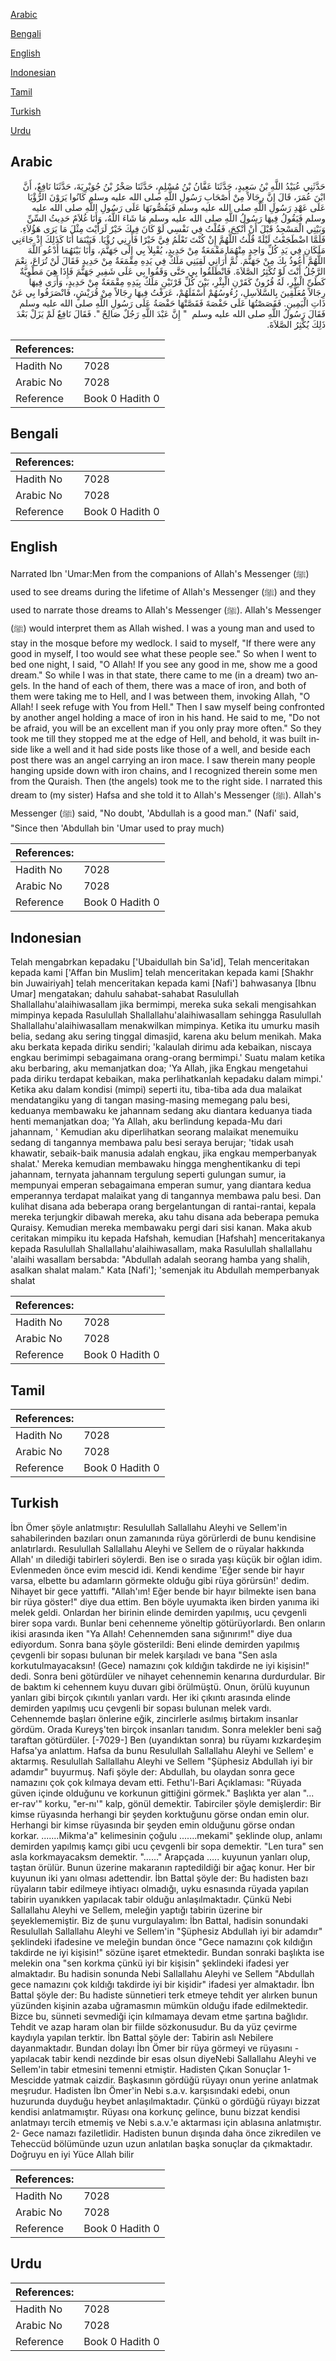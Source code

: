 [Arabic](#arabic)

[Bengali](#bengali)

[English](#english)

[Indonesian](#indonesian)

[Tamil](#tamil)

[Turkish](#turkish)

[Urdu](#urdu)

## Arabic


<div dir="rtl" lang="ar" style={{fontSize:'larger',backgroundColor:'#f8f9fa',padding:20}}>
حَدَّثَنِي عُبَيْدُ اللَّهِ بْنُ سَعِيدٍ، حَدَّثَنَا عَفَّانُ بْنُ مُسْلِمٍ، حَدَّثَنَا صَخْرُ بْنُ جُوَيْرِيَةَ، حَدَّثَنَا نَافِعٌ، أَنَّ ابْنَ عُمَرَ، قَالَ إِنَّ رِجَالاً مِنْ أَصْحَابِ رَسُولِ اللَّهِ صلى الله عليه وسلم كَانُوا يَرَوْنَ الرُّؤْيَا عَلَى عَهْدِ رَسُولِ اللَّهِ صلى الله عليه وسلم فَيَقُصُّونَهَا عَلَى رَسُولِ اللَّهِ صلى الله عليه وسلم فَيَقُولُ فِيهَا رَسُولُ اللَّهِ صلى الله عليه وسلم مَا شَاءَ اللَّهُ، وَأَنَا غُلاَمٌ حَدِيثُ السِّنِّ وَبَيْتِي الْمَسْجِدُ قَبْلَ أَنْ أَنْكِحَ، فَقُلْتُ فِي نَفْسِي لَوْ كَانَ فِيكَ خَيْرٌ لَرَأَيْتَ مِثْلَ مَا يَرَى هَؤُلاَءِ‏.‏ فَلَمَّا اضْطَجَعْتُ لَيْلَةً قُلْتُ اللَّهُمَّ إِنْ كُنْتَ تَعْلَمُ فِيَّ خَيْرًا فَأَرِنِي رُؤْيَا‏.‏ فَبَيْنَمَا أَنَا كَذَلِكَ إِذْ جَاءَنِي مَلَكَانِ فِي يَدِ كُلِّ وَاحِدٍ مِنْهُمَا مَقْمَعَةٌ مِنْ حَدِيدٍ، يُقْبِلاَ بِي إِلَى جَهَنَّمَ، وَأَنَا بَيْنَهُمَا أَدْعُو اللَّهَ اللَّهُمَّ أَعُوذُ بِكَ مِنْ جَهَنَّمَ‏.‏ ثُمَّ أُرَانِي لَقِيَنِي مَلَكٌ فِي يَدِهِ مِقْمَعَةٌ مِنْ حَدِيدٍ فَقَالَ لَنْ تُرَاعَ، نِعْمَ الرَّجُلُ أَنْتَ لَوْ تُكْثِرُ الصَّلاَةَ‏.‏ فَانْطَلَقُوا بِي حَتَّى وَقَفُوا بِي عَلَى شَفِيرِ جَهَنَّمَ فَإِذَا هِيَ مَطْوِيَّةٌ كَطَىِّ الْبِئْرِ، لَهُ قُرُونٌ كَقَرْنِ الْبِئْرِ، بَيْنَ كُلِّ قَرْنَيْنِ مَلَكٌ بِيَدِهِ مِقْمَعَةٌ مِنْ حَدِيدٍ، وَأَرَى فِيهَا رِجَالاً مُعَلَّقِينَ بِالسَّلاَسِلِ، رُءُوسُهُمْ أَسْفَلَهُمْ، عَرَفْتُ فِيهَا رِجَالاً مِنْ قُرَيْشٍ، فَانْصَرَفُوا بِي عَنْ ذَاتِ الْيَمِينِ‏.‏ فَقَصَصْتُهَا عَلَى حَفْصَةَ فَقَصَّتْهَا حَفْصَةُ عَلَى رَسُولِ اللَّهِ صلى الله عليه وسلم فَقَالَ رَسُولُ اللَّهِ صلى الله عليه وسلم ‏ "‏ إِنَّ عَبْدَ اللَّهِ رَجُلٌ صَالِحٌ ‏"‏‏.‏ فَقَالَ نَافِعٌ لَمْ يَزَلْ بَعْدَ ذَلِكَ يُكْثِرُ الصَّلاَةَ‏.‏
</div>
<div style={{backgroundColor:'#f8f9fa',padding:20, marginBottom: 10}}><table> <thead> <tr> <th>References:</th> <th></th> </tr> </thead> <tbody><tr><td>Hadith No</td><td>7028</td></tr><tr><td>Arabic No</td><td>7028</td></tr><tr><td>Reference</td><td>Book 0 Hadith 0</td></tr></tbody></table></div>

## Bengali


<div dir="ltr" lang="bn" style={{fontSize:'larger',backgroundColor:'#f8f9fa',padding:20}}>

</div>
<div style={{backgroundColor:'#f8f9fa',padding:20, marginBottom: 10}}><table> <thead> <tr> <th>References:</th> <th></th> </tr> </thead> <tbody><tr><td>Hadith No</td><td>7028</td></tr><tr><td>Arabic No</td><td>7028</td></tr><tr><td>Reference</td><td>Book 0 Hadith 0</td></tr></tbody></table></div>

## English


<div dir="ltr" lang="en" style={{fontSize:'larger',backgroundColor:'#f8f9fa',padding:20}}>
Narrated Ibn 'Umar:Men from the companions of Allah's Messenger (ﷺ) used to see dreams during the lifetime of Allah's Messenger (ﷺ) and they used to narrate those dreams to Allah's Messenger (ﷺ). Allah's Messenger (ﷺ) would interpret them as Allah wished. I was a young man and used to stay in the mosque before my wedlock. I said to myself, "If there were any good in myself, I too would see what these people see." So when I went to bed one night, I said, "O Allah! If you see any good in me, show me a good dream." So while I was in that state, there came to me (in a dream) two angels. In the hand of each of them, there was a mace of iron, and both of them were taking me to Hell, and I was between them, invoking Allah, "O Allah! I seek refuge with You from Hell." Then I saw myself being confronted by another angel holding a mace of iron in his hand. He said to me, "Do not be afraid, you will be an excellent man if you only pray more often." So they took me till they stopped me at the edge of Hell, and behold, it was built inside like a well and it had side posts like those of a well, and beside each post there was an angel carrying an iron mace. I saw therein many people hanging upside down with iron chains, and I recognized therein some men from the Quraish. Then (the angels) took me to the right side. I narrated this dream to (my sister) Hafsa and she told it to Allah's Messenger (ﷺ). Allah's Messenger (ﷺ) said, "No doubt, 'Abdullah is a good man." (Nafi' said, "Since then 'Abdullah bin 'Umar used to pray much)
</div>
<div style={{backgroundColor:'#f8f9fa',padding:20, marginBottom: 10}}><table> <thead> <tr> <th>References:</th> <th></th> </tr> </thead> <tbody><tr><td>Hadith No</td><td>7028</td></tr><tr><td>Arabic No</td><td>7028</td></tr><tr><td>Reference</td><td>Book 0 Hadith 0</td></tr></tbody></table></div>

## Indonesian


<div dir="ltr" lang="id" style={{fontSize:'larger',backgroundColor:'#f8f9fa',padding:20}}>
Telah mengabrkan kepadaku ['Ubaidullah bin Sa'id], Telah menceritakan kepada kami ['Affan bin Muslim] telah menceritakan kepada kami [Shakhr bin Juwairiyah] telah menceritakan kepada kami [Nafi'] bahwasanya [Ibnu Umar] mengatakan; dahulu sahabat-sahabat Rasulullah Shallallahu'alaihiwasallam jika bermimpi, mereka suka sekali mengisahkan mimpinya kepada Rasulullah Shallallahu'alaihiwasallam sehingga Rasulullah Shallallahu'alaihiwasallam menakwilkan mimpinya. Ketika itu umurku masih belia, sedang aku sering tinggal dimasjid, karena aku belum menikah. Maka aku berkata kepada diriku sendiri; 'kalaulah dirimu ada kebaikan, niscaya engkau berimimpi sebagaimana orang-orang bermimpi.' Suatu malam ketika aku berbaring, aku memanjatkan doa; 'Ya Allah, jika Engkau mengetahui pada diriku terdapat kebaikan, maka perlihatkanlah kepadaku dalam mimpi.' Ketika aku dalam kondisi (mimpi) seperti itu, tiba-tiba ada dua malaikat mendatangiku yang di tangan masing-masing memegang palu besi, keduanya membawaku ke jahannam sedang aku diantara keduanya tiada henti memanjatkan doa; 'Ya Allah, aku berlindung kepada-Mu dari jahannam, ' Kemudian aku diperlihatkan seorang malaikat menemuiku sedang di tangannya membawa palu besi seraya berujar; 'tidak usah khawatir, sebaik-baik manusia adalah engkau, jika engkau memperbanyak shalat.' Mereka kemudian membawaku hingga menghentikanku di tepi jahannam, ternyata jahannam tergulung seperti gulungan sumur, ia mempunyai emperan sebagaimana emperan sumur, yang diantara kedua emperannya terdapat malaikat yang di tangannya membawa palu besi. Dan kulihat disana ada beberapa orang bergelantungan di rantai-rantai, kepala mereka terjungkir dibawah mereka, aku tahu disana ada beberapa pemuka Quraisy. Kemudian mereka membawaku pergi dari sisi kanan. Maka akub ceritakan mimpiku itu kepada Hafshah, kemudian [Hafshah] menceritakanya kepada Rasulullah Shallallahu'alaihiwasallam, maka Rasulullah shallallahu 'alaihi wasallam bersabda: "Abdullah adalah seorang hamba yang shalih, asalkan shalat malam." Kata [Nafi']; 'semenjak itu Abdullah memperbanyak shalat
</div>
<div style={{backgroundColor:'#f8f9fa',padding:20, marginBottom: 10}}><table> <thead> <tr> <th>References:</th> <th></th> </tr> </thead> <tbody><tr><td>Hadith No</td><td>7028</td></tr><tr><td>Arabic No</td><td>7028</td></tr><tr><td>Reference</td><td>Book 0 Hadith 0</td></tr></tbody></table></div>

## Tamil


<div dir="ltr" lang="ta" style={{fontSize:'larger',backgroundColor:'#f8f9fa',padding:20}}>

</div>
<div style={{backgroundColor:'#f8f9fa',padding:20, marginBottom: 10}}><table> <thead> <tr> <th>References:</th> <th></th> </tr> </thead> <tbody><tr><td>Hadith No</td><td>7028</td></tr><tr><td>Arabic No</td><td>7028</td></tr><tr><td>Reference</td><td>Book 0 Hadith 0</td></tr></tbody></table></div>

## Turkish


<div dir="ltr" lang="tr" style={{fontSize:'larger',backgroundColor:'#f8f9fa',padding:20}}>
İbn Ömer şöyle anlatmıştır: Resulullah Sallallahu Aleyhi ve Sellem'in sahabilerinden bazıları onun zamanında rüya görürlerdi de bunu kendisine anlatırlardı. Resulullah Sallallahu Aleyhi ve Sellem de o rüyalar hakkında Allah' ın dilediği tabirleri söylerdi. Ben ise o sırada yaşı küçük bir oğlan idim. Evlenmeden önce evim mescid idi. Kendi kendime 'Eğer sende bir hayır varsa, elbette bu adamların görmekte olduğu gibi rüya görürsün!' dedim. Nihayet bir gece yattıffi. "Allah'ım! Eğer bende bir hayır bilmekte isen bana bir rüya göster!" diye dua ettim. Ben böyle uyumakta iken birden yanıma iki melek geldi. Onlardan her birinin elinde demirden yapılmış, ucu çevgenli birer sopa vardı. Bunlar beni cehenneme yöneltip götürüyorlardı. Ben onların ikisi arasında iken "Ya Allah! Cehennemden sana sığınırım!" diye dua ediyordum. Sonra bana şöyle gösterildi: Beni elinde demirden yapılmış çevgenli bir sopası bulunan bir melek karşıladı ve bana "Sen asla korkutulmayacaksın! (Gece) namazını çok kıldığın takdirde ne iyi kişisin!" dedi. Sonra beni götürdüler ve nihayet cehennemin kenarına durdurdular. Bir de baktım ki cehennem kuyu duvarı gibi örülmüştü. Onun, örülü kuyunun yanları gibi birçok çıkıntılı yanları vardı. Her iki çıkıntı arasında elinde demirden yapılmış ucu çevgenli bir sopası bulunan melek vardı. Cehennemde başları önlerine eğik, zincirlerle asılmış birtakım insanlar gördüm. Orada Kureyş'ten birçok insanları tanıdım. Sonra melekler beni sağ taraftan götürdüler. [-7029-] Ben (uyandıktan sonra) bu rüyamı kızkardeşim Hafsa'ya anlattım. Hafsa da bunu Resulullah Sallallahu Aleyhi ve Sellem' e aktarmış. Resulullah Sallallahu Aleyhi ve Sellem "Şüphesiz Abdullah iyi bir adamdır" buyurmuş. Nafi şöyle der: Abdullah, bu olaydan sonra gece namazını çok çok kılmaya devam etti. Fethu'l-Bari Açıklaması: "Rüyada güven içinde olduğunu ve korkunun gittiğini görmek." Başlıkta yer alan "... er-rav'" korku, "er-nı'" kalp, gönül demektir. Tabirciler şöyle demişlerdir: Bir kimse rüyasında herhangi bir şeyden korktuğunu görse ondan emin olur. Herhangi bir kimse rüyasında bir şeyden emin olduğunu görse ondan korkar. .......Mikma'a" kelimesinin çoğulu .......mekami" şeklinde olup, anlamı demirden yapılmış kamçı gibi ucu çevgenli bir sopa demektir. "Len tura" sen asla korkmayacaksm demektir. "……" Arapçada ….. kuyunun yanları olup, taştan örülür. Bunun üzerine makaranın raptedildiği bir ağaç konur. Her bir kuyunun iki yanı olması adettendir. İbn Battal şöyle der: Bu hadisten bazı rüyaların tabir edilmeye ihtiyacı olmadığı, uyku esnasında rüyada yapılan tabirin uyanıkken yapılacak tabir olduğu anlaşılmaktadır. Çünkü Nebi Sallallahu Aleyhi ve Sellem, meleğin yaptığı tabirin üzerine bir şeyeklememiştir. Biz de şunu vurgulayalım: İbn Battal, hadisin sonundaki Resulullah Sallallahu Aleyhi ve Sellem'in "Şüphesiz Abdullah iyi bir adamdır" şeklindeki ifadesine ve meleğin bundan önce "Gece namazını çok kıldığın takdirde ne iyi kişisin!" sözüne işaret etmektedir. Bundan sonraki başlıkta ise melekin ona "sen korkma çünkü iyi bir kişisin" şeklindeki ifadesi yer almaktadır. Bu hadisin sonunda Nebi Sallallahu Aleyhi ve Sellem "Abdullah gece namazını çok kıldığı takdirde iyi bir kişidir" ifadesi yer almaktadır. İbn Battal şöyle der: Bu hadiste sünnetieri terk etmeye tehdit yer alırken bunun yüzünden kişinin azaba uğramasmın mümkün olduğu ifade edilmektedir. Bizce bu, sünneti sevmediği için kılmamaya devam etme şartına bağlıdır. Tehdit ve azap haram olan bir fiilde sözkonusudur. Bu da yüz çevirme kaydıyla yapılan terktir. İbn Battal şöyle der: Tabirin aslı Nebilere dayanmaktadır. Bundan dolayı İbn Ömer bir rüya görmeyi ve rüyasını -yapılacak tabir kendi nezdinde bir esas olsun diyeNebi Sallallahu Aleyhi ve Sellem'in tabir etmesini temenni etmiştir. Hadisten Çıkan Sonuçlar 1- Mescidde yatmak caizdir. Başkasının gördüğü rüyayı onun yerine anlatmak meşrudur. Hadisten İbn Ömer'in Nebi s.a.v. karşısındaki edebi, onun huzurunda duyduğu heybet anlaşılmaktadır. Çünkü o gördüğü rüyayı bizzat kendisi anlatmamıştır. Rüyası ona korkunç gelince, bunu bizzat kendisi anlatmayı tercih etmemiş ve Nebi s.a.v.'e aktarması için ablasına anlatmıştır. 2- Gece namazı faziletlidir. Hadisten bunun dışında daha önce zikredilen ve Teheccüd bölümünde uzun uzun anlatılan başka sonuçlar da çıkmaktadır. Doğruyu en iyi Yüce Allah bilir
</div>
<div style={{backgroundColor:'#f8f9fa',padding:20, marginBottom: 10}}><table> <thead> <tr> <th>References:</th> <th></th> </tr> </thead> <tbody><tr><td>Hadith No</td><td>7028</td></tr><tr><td>Arabic No</td><td>7028</td></tr><tr><td>Reference</td><td>Book 0 Hadith 0</td></tr></tbody></table></div>

## Urdu


<div dir="rtl" lang="ur" style={{fontSize:'larger',backgroundColor:'#f8f9fa',padding:20}}>

</div>
<div style={{backgroundColor:'#f8f9fa',padding:20, marginBottom: 10}}><table> <thead> <tr> <th>References:</th> <th></th> </tr> </thead> <tbody><tr><td>Hadith No</td><td>7028</td></tr><tr><td>Arabic No</td><td>7028</td></tr><tr><td>Reference</td><td>Book 0 Hadith 0</td></tr></tbody></table></div>